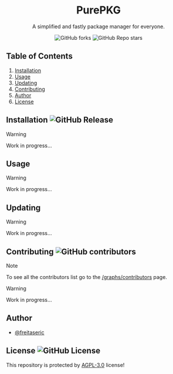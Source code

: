 <div align="center">

# PurePKG

A simplified and fastly package manager for everyone.

![GitHub forks](https://img.shields.io/github/forks/freitaseric/purepkg)
![GitHub Repo stars](https://img.shields.io/github/stars/freitaseric/purepkg)

</div>

## Table of Contents

1. [Installation](#installation-github-release)
2. [Usage](#usage)
3. [Updating](#updating)
4. [Contributing](#contributing-github-contributors)
5. [Author](#author)
6. [License](#license-github-license)

## Installation ![GitHub Release](https://img.shields.io/github/v/release/freitaseric/purepkg)

> [!WARNING]
> Work in progress...

## Usage

> [!WARNING]
> Work in progress...

## Updating

> [!WARNING]
> Work in progress...

## Contributing ![GitHub contributors](https://img.shields.io/github/contributors/freitaseric/purepkg)

> [!NOTE]
> To see all the contributors list go to the [/graphs/contributors](https://github.com/freitaseric/purepkg/graphs/contributors) page.

> [!WARNING]
> Work in progress...

## Author

- [@freitaseric](https://github.com/freitaseric)

## License ![GitHub License](https://img.shields.io/github/license/freitaseric/purepkg)

This repository is protected by [AGPL-3.0](./LICENSE) license!